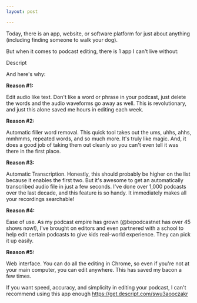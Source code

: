 ```yaml
---
layout: post

---
```

Today, there is an app, website, or software platform for just about anything (including finding someone to walk your dog).

But when it comes to podcast editing, there is 1 app I can't live without:

Descript 

And here's why:

**Reason #1:**

Edit audio like text. Don't like a word or phrase in your podcast, just delete the words and the audio waveforms go away as well. This is revolutionary, and just this alone saved me hours in editing each week. 

**Reason #2:** 

Automatic filler word removal. This quick tool takes out the ums, uhhs, ahhs, mmhmms, repeated words, and so much more. It's truly like magic. And, it does a good job of taking them out cleanly so you can't even tell it was there in the first place. 

**Reason #3:**

Automatic Transcription. Honestly, this should probably be higher on the list because it enables the first two. But it's awesome to get an automatically transcribed audio file in just a few seconds. I've done over 1,000 podcasts over the last decade, and this feature is so handy. It immediately makes all your recordings searchable! 

**Reason #4:**

Ease of use. As my podcast empire has grown (@bepodcastnet has over 45 shows now!), I've brought on editors and even partnered with a school to help edit certain podcasts to give kids real-world experience. They can pick it up easily. 

**Reason #5:**

Web interface. You can do all the editing in Chrome, so even if you're not at your main computer, you can edit anywhere. This has saved my bacon a few times. 

If you want speed, accuracy, and simplicity in editing your podcast, I can't recommend using this app enough https://get.descript.com/swu3aooczakr